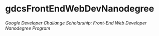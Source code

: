# gdcsFrontEndWebDevNanodegree
###### Google Developer Challange Scholarship: Front-End Web Developer Nanodegree Program
